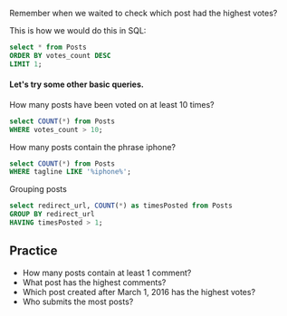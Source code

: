 Remember when we waited to check which post had the highest votes?

This is how we would do this in SQL:

```sql
select * from Posts 
ORDER BY votes_count DESC 
LIMIT 1;
```

#### Let's try some other basic queries.

How many posts have been voted on at least 10 times?

```sql
select COUNT(*) from Posts 
WHERE votes_count > 10;
```

How many posts contain the phrase iphone?

```sql
select COUNT(*) from Posts 
WHERE tagline LIKE '%iphone%';
```

Grouping posts

```sql
select redirect_url, COUNT(*) as timesPosted from Posts 
GROUP BY redirect_url
HAVING timesPosted > 1;
```

## Practice

* How many posts contain at least 1 comment?
* What post has the highest comments?
* Which post created after March 1, 2016 has the highest votes?
* Who submits the most posts?
